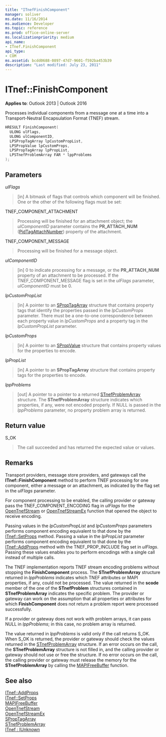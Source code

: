 ```yaml
---
title: "ITnefFinishComponent" 
manager: soliver
ms.date: 11/16/2014
ms.audience: Developer
ms.topic: reference
ms.prod: office-online-server
ms.localizationpriority: medium
api_name:
- ITnef.FinishComponent
api_type:
- COM
ms.assetid: bcdd0688-0897-47d7-9601-f592ba453b39
description: "Last modified: July 23, 2011"
---
```


# ITnef::FinishComponent

**Applies to**: Outlook 2013 | Outlook 2016
  
Processes individual components from a message one at a time into a Transport-Neutral Encapsulation Format (TNEF) stream.
  
```cpp
HRESULT FinishComponent(
  ULONG ulFlags,
  ULONG ulComponentID,
  LPSPropTagArray lpCustomPropList,
  LPSPropValue lpCustomProps,
  LPSPropTagArray lpPropList,
  LPSTnefProblemArray FAR * lppProblems
);
```

## Parameters

 _ulFlags_
  
> [in] A bitmask of flags that controls which component will be finished. One or the other of the following flags must be set:

TNEF_COMPONENT_ATTACHMENT
  
> Processing will be finished for an attachment object; the _ulComponentID_ parameter contains the **PR_ATTACH_NUM** ([PidTagAttachNumber](pidtagattachnumber-canonical-property.md)) property of the attachment.

TNEF_COMPONENT_MESSAGE
  
> Processing will be finished for a message object.

 _ulComponentID_
  
> [in] 0 to indicate processing for a message, or the **PR_ATTACH_NUM** property of an attachment to be processed. If the TNEF_COMPONENT_MESSAGE flag is set in the _ulFlags_ parameter, _ulComponentID_ must be 0.

 _lpCustomPropList_
  
> [in] A pointer to an [SPropTagArray](sproptagarray.md) structure that contains property tags that identify the properties passed in the _lpCustomProps_ parameter. There must be a one-to-one correspondence between each property value in _lpCustomProps_ and a property tag in the _lpCustomPropList_ parameter.

 _lpCustomProps_
  
> [in] A pointer to an [SPropValue](spropvalue.md) structure that contains property values for the properties to encode.

 _lpPropList_
  
> [in] A pointer to an **SPropTagArray** structure that contains property tags for the properties to encode.

 _lppProblems_
  
> [out] A pointer to a pointer to a returned [STnefProblemArray](stnefproblemarray.md) structure. The **STnefProblemArray** structure indicates which properties, if any, were not encoded properly. If NULL is passed in the _lppProblems_ parameter, no property problem array is returned.

## Return value

S_OK
  
> The call succeeded and has returned the expected value or values.

## Remarks

Transport providers, message store providers, and gateways call the **ITnef::FinishComponent** method to perform TNEF processing for one component, either a message or an attachment, as indicated by the flag set in the _ulFlags_ parameter.
  
For component processing to be enabled, the calling provider or gateway pass the TNEF_COMPONENT_ENCODING flag in  _ulFlags_ for the [OpenTnefStream](opentnefstream.md) or [OpenTnefStreamEx](opentnefstreamex.md) function that opened the object to receive encoding.
  
Passing values in the _lpCustomPropList_ and  _lpCustomProps_ parameters performs component encoding equivalent to that done by the [ITnef::SetProps](itnef-setprops.md) method. Passing a value in the _lpPropList_ parameter performs component encoding equivalent to that done by the [ITnef::AddProps](itnef-addprops.md) method with the TNEF_PROP_INCLUDE flag set in  _ulFlags_. Passing these values enables you to perform encodings with a single call instead of multiple calls.
  
The TNEF implementation reports TNEF stream encoding problems without stopping the **FinishComponent** process. The **STnefProblemArray** structure returned in  _lppProblems_ indicates which TNEF attributes or MAPI properties, if any, could not be processed. The value returned in the **scode** member of the one of the **STnefProblem** structures contained in **STnefProblemArray** indicates the specific problem. The provider or gateway can work on the assumption that all properties or attributes for which **FinishComponent** does not return a problem report were processed successfully.
  
If a provider or gateway does not work with problem arrays, it can pass NULL in  _lppProblems_; in this case, no problem array is returned.
  
The value returned in  _lppProblems_ is valid only if the call returns S_OK. When S_OK is returned, the provider or gateway should check the values returned in the [STnefProblemArray](stnefproblemarray.md) structure. If an error occurs on the call, the **STnefProblemArray** structure is not filled in, and the calling provider or gateway should not use or free the structure. If no error occurs on the call, the calling provider or gateway must release the memory for the **STnefProblemArray** by calling the [MAPIFreeBuffer](mapifreebuffer.md) function.
  
## See also

[ITnef::AddProps](itnef-addprops.md)  
[ITnef::SetProps](itnef-setprops.md)  
[MAPIFreeBuffer](mapifreebuffer.md)  
[OpenTnefStream](opentnefstream.md)  
[OpenTnefStreamEx](opentnefstreamex.md)  
[SPropTagArray](sproptagarray.md)  
[STnefProblemArray](stnefproblemarray.md)  
[ITnef : IUnknown](itnefiunknown.md)
